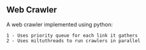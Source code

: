 ## Web Crawler
A web crawler implemented using python:

    1 - Uses priority queue for each link it gathers
    2 - Uses miltuthreads to run crawlers in parallel
    
